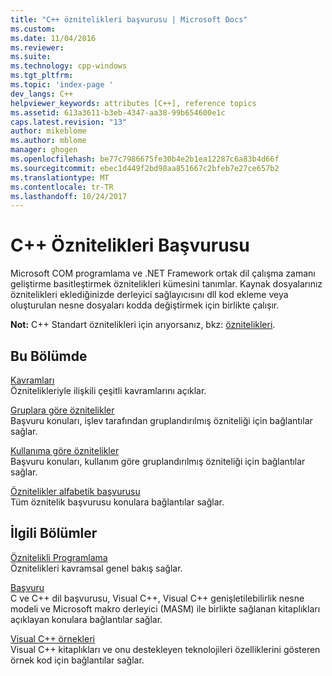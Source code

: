 ```yaml
---
title: "C++ öznitelikleri başvurusu | Microsoft Docs"
ms.custom: 
ms.date: 11/04/2016
ms.reviewer: 
ms.suite: 
ms.technology: cpp-windows
ms.tgt_pltfrm: 
ms.topic: 'index-page '
dev_langs: C++
helpviewer_keywords: attributes [C++], reference topics
ms.assetid: 613a3611-b3eb-4347-aa38-99b654600e1c
caps.latest.revision: "13"
author: mikeblome
ms.author: mblome
manager: ghogen
ms.openlocfilehash: be77c7986675fe30b4e2b1ea12287c6a83b4d66f
ms.sourcegitcommit: ebec1d449f2bd98aa851667c2bfeb7e27ce657b2
ms.translationtype: MT
ms.contentlocale: tr-TR
ms.lasthandoff: 10/24/2017
---
```

# <a name="c-attributes-reference"></a>C++ Öznitelikleri Başvurusu
Microsoft COM programlama ve .NET Framework ortak dil çalışma zamanı geliştirme basitleştirmek öznitelikleri kümesini tanımlar. Kaynak dosyalarınız öznitelikleri eklediğinizde derleyici sağlayıcısını dll kod ekleme veya oluşturulan nesne dosyaları kodda değiştirmek için birlikte çalışır.  
  
 **Not:** C++ Standart öznitelikleri için arıyorsanız, bkz: [öznitelikleri](../cpp/attributes2.md).  
  
## <a name="in-this-section"></a>Bu Bölümde  
 [Kavramları](../windows/attributed-programming-concepts.md)  
 Öznitelikleriyle ilişkili çeşitli kavramlarını açıklar.  
  
 [Gruplara göre öznitelikler](../windows/attributes-by-group.md)  
 Başvuru konuları, işlev tarafından gruplandırılmış özniteliği için bağlantılar sağlar.  
  
 [Kullanıma göre öznitelikler](../windows/attributes-by-usage.md)  
 Başvuru konuları, kullanım göre gruplandırılmış özniteliği için bağlantılar sağlar.  
  
 [Öznitelikler alfabetik başvurusu](../windows/attributes-alphabetical-reference.md)  
 Tüm öznitelik başvurusu konulara bağlantılar sağlar.  
  
## <a name="related-sections"></a>İlgili Bölümler  
 [Öznitelikli Programlama](../windows/attributed-programming-concepts.md)  
 Öznitelikleri kavramsal genel bakış sağlar.  
  
 [Başvuru](http://msdn.microsoft.com/en-us/1ba03b5c-8229-4f63-b08c-6c12141d6ab1)  
 C ve C++ dil başvurusu, Visual C++, Visual C++ genişletilebilirlik nesne modeli ve Microsoft makro derleyici (MASM) ile birlikte sağlanan kitaplıkları açıklayan konulara bağlantılar sağlar.  
  
 [Visual C++ örnekleri](../visual-cpp-samples.md)  
 Visual C++ kitaplıkları ve onu destekleyen teknolojileri özelliklerini gösteren örnek kod için bağlantılar sağlar.